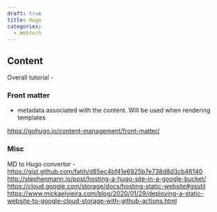 ```yaml
---
draft: true
title: Hugo
categories:
  - Webtech
---
```



## Content

Overall tutorial - 

### Front matter

- metadata associated with the content. Will be used when rendering templates

https://gohugo.io/content-management/front-matter/

### Misc

MD to Hugo convertor - https://gist.github.com/fatih/d85ec4bf41e6925b7e738d8d3cb46140
http://stephenmann.io/post/hosting-a-hugo-site-in-a-google-bucket/
https://cloud.google.com/storage/docs/hosting-static-website#gsutil
https://www.mickaelvieira.com/blog/2020/01/29/deploying-a-static-website-to-google-cloud-storage-with-github-actions.html